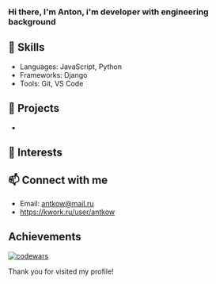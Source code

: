 <div id="header" align="left">
    <h3>Hi there, I'm  Anton, i'm developer with engineering background</h3>
</div>

<!--
**antkow8589/antkow8589** is a ✨ _special_ ✨ repository because its `README.md` (this file) appears on your GitHub profile.




Here are some ideas to get you started:

- 🔭 I’m currently working on ...
- 🌱 I’m currently learning ...
- 👯 I’m looking to collaborate on ...
- 🤔 I’m looking for help with ...
- 💬 Ask me about ...
- 📫 How to reach me: ...
- 😄 Pronouns: ...
- ⚡ Fun fact: ...
-->

## 🔧 Skills
- Languages: JavaScript, Python
- Frameworks: Django
- Tools: Git, VS Code

## 🚀 Projects
- 

## 🌱 Interests


## 📫 Connect with me
- Email: antkow@mail.ru
- https://kwork.ru/user/antkow
## Achievements
[![codewars](https://www.codewars.com/users/antkow/badges/large)](https://www.codewars.com/users/antkow)



Thank you for visited my profile!
